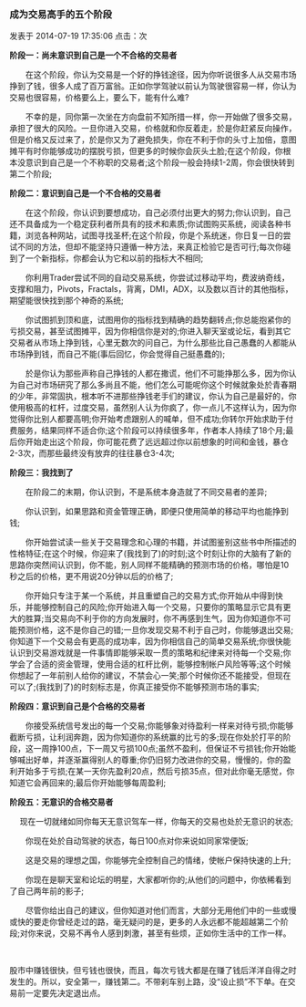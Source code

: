 ### 成为交易高手的五个阶段

发表于 2014-07-19 17:35:06 点击：次

**阶段一：尚未意识到自己是一个不合格的交易者**

　　在这个阶段，你认为交易是一个好的挣钱途径，因为你听说很多人从交易市场挣到了钱，很多人成了百万富翁。正如你学驾驶以前认为驾驶很容易一样，你认为交易也很容易，价格要么上，要么下，能有什么难?

　　不幸的是，同你第一次坐在方向盘前不知所措一样，你一开始做了很多交易，承担了很大的风险。一旦你进入交易，价格就和你反着走，於是你赶紧反向操作，但是价格又反过来了，於是你又为了避免损失，你在不利于你的头寸上加倍，意图摊平有时你能够成功的摆脱亏损，但更多的时候你会灰头土脸;在这个阶段，你根本没意识到自己是一个不称职的交易者;这个阶段一般会持续1-2周，你会很快转到第二个阶段;

**阶段二：意识到自己是一个不合格的交易者**

　　在这个阶段，你认识到要想成功，自己必须付出更大的努力;你认识到，自己还不具备成为一个稳定获利者所具有的技术和素质;你试图购买系统，阅读各种书籍，浏览各种网站，试图寻找圣杯;在这个阶段，你是个系统迷，你日复一日的尝试不同的方法，但却不能坚持只遵循一种方法，来真正检验它是否可行;每次你碰到了一个新指标，你都会认为它和以前的指标大不相同;

　　你利用Trader尝试不同的自动交易系统，你尝试过移动平均，费波纳奇线，支撑和阻力，Pivots，Fractals，背离，DMI，ADX，以及数以百计的其他指标，期望能很快找到那个神奇的系统;

　　你试图抓到顶和底，试图用你的指标找到精确的趋势翻转点;你总能抱紧你的亏损交易，甚至试图摊平，因为你相信你是对的;你进入聊天室或论坛，看到其它交易者从市场上挣到钱，心里无数次的问自己，为什么那些比自己愚蠢的人都能从市场挣到钱，而自己不能(事后回忆，你会觉得自己挺愚蠢的);

　　於是你认为那些声称自己挣钱的人都在撒谎，他们不可能挣那么多，因为你认为自己对市场研究了那么多尚且不能，他们怎么可能呢你这个时候就象处於青春期的少年，非常固执，根本听不进那些挣钱老手们的建议，你认为自己是最好的，你使用极高的杠杆，过度交易，虽然别人认为你疯了，你一点儿不这样认为，因为你觉得你比别人都要高明;你开始考虑跟别人的喊单，但不成功;你转尔开始求助于付费服务，结果同样不适合你;这个阶段可以持续很多年，作者本人持续了18个月;最后你开始走出这个阶段，你可能花费了远远超过你以前想象的时间和金钱，暴仓2-3次，而那些最终没有放弃的往往暴仓3-4次;

**阶段三：我找到了**

　　在阶段二的末期，你认识到，不是系统本身造就了不同交易者的差异;

　　你认识到，如果思路和资金管理正确，即便只使用简单的移动平均也能挣到钱;

　　你开始尝试读一些关于交易理念和心理的书籍，并试图鉴别这些书中所描述的性格特征;在这个时候，你迎来了(我找到了)的时刻;这个时刻让你的大脑有了新的思路你突然间认识到，你不能，别人同样不能精确的预测市场的价格，哪怕是10秒之后的价格，更不用说20分钟以后的价格了;

　　你开始只专注于某一个系统，并且重塑自己的交易方式;你开始从中得到快乐，并能够控制自己的风险;你开始进入每一个交易，只要你的策略显示它具有更大的胜算;当交易向不利于你的方向发展时，你不再感到生气，因为你知道你不可能预测价格，这不是你自己的错;一旦你发现交易不利于自己时，你能够退出交易;你知道下一个交易会有更高的成功率，因为你相信自己的简单交易系统;你很快能认识到交易游戏就是一件事情即能够采取一贯的策略和纪律来对待每一个交易;你学会了合适的资金管理，使用合适的杠杆比例，能够控制帐户风险等等;这个时候你想起了一年前别人给你的建议，不禁会心一笑;那个时候你还不能接受，但现在可以了;(我找到了)的时刻标志是，你真正接受你不能够预测市场的事实;

**阶段四：意识到自己是个合格的交易者**

　　你接受系统信号发出的每一个交易;你能够象对待盈利一样来对待亏损;你能够截断亏损，让利润奔跑，因为你知道你的系统赢的比亏的多;现在你处於打平的阶段，这一周挣100点，下一周又亏损100点;虽然不盈利，但保证不亏损钱;你开始能够喊出好单，并逐渐赢得别人的尊重;你仍旧努力改进你的交易，慢慢的，你的盈利开始多于亏损;在某一天你先盈利20点，然后亏损35点，但对此你毫无感觉，你知道它会再回来的;最后你开始能够每周盈利;

**阶段五：无意识的合格交易者**

　	现在一切就绪如同你每天无意识驾车一样，你每天的交易也处於无意识的状态;

　　你现在处於自动驾驶的状态，每日100点对你来说如同家常便饭;

　　这是交易的理想之国，你能够完全控制自己的情绪，使帐户保持快速的上升;

　　你现在是聊天室和论坛的明星，大家都听你的;从他们的问题中，你依稀看到了自己两年前的影子;

　　尽管你给出自己的建议，但你知道对他们而言，大部分无用他们中的一些或慢或快的要走你曾经走过的路，毫无疑问的是，更多的人永远都不能超越第二个阶段;对你来说，交易不再令人感到刺激，甚至有些烦，正如你生活中的工作一样。

​       

​		股市中赚钱很快，但亏钱也很快，而且，每次亏钱大都是在赚了钱后洋洋自得之时发生的。所以，安全第一，赚钱第二。不带刹车别上路，没“设止损”不下单。在交易前一定要先决定退出点。
